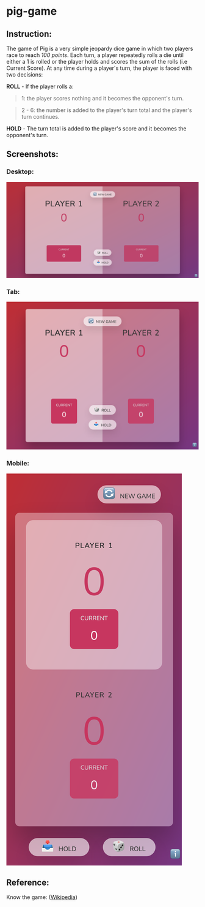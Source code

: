 # pig-game

## Instruction:
The game of Pig is a very simple jeopardy dice game in which two players race to reach *100 points*. Each turn, a player repeatedly rolls a die until either a 1 is rolled or the player holds and scores the sum of the rolls (i.e Current Score). At any time during a player's turn, the player is faced with two decisions:

**ROLL** - If the player rolls a:

>1: the player scores nothing and it becomes the opponent's turn.

>2 - 6: the number is added to the player's turn total and the player's turn continues.

**HOLD** - The turn total is added to the player's score and it becomes the opponent's turn.


## Screenshots:

### Desktop:
![2862 × 1426](./screenshot-pc.png)

### Tab:

![1880 x 1442](./screenshot-tab.png)

### Mobile:

![1440 x 3220](./screenshot-mobile.png)


## Reference:
Know the game: ([Wikipedia](https://en.wikipedia.org/wiki/Pig_(dice_game)))
